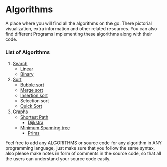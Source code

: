 # Algorithms
A place where you will find all the algorithms on the go. There pictorial visualization,
extra information and other related resources. You can also find different Programs
implementing these algorithms along with their code.
### List of Algorithms
1. [Search](../../tree/master/search)
	* [Linear](../../tree/master/search/linear)
	* [Binary](../../tree/master/search/binary)
2. [Sort](../../tree/master/sort)
	* [Bubble sort](../../tree/master/sort/bubble)
	* [Merge sort](../../tree/master/sort/merge)
	* [Insertion sort](../../tree/master/sort/insertion)
	* Selection sort
	* [Quick Sort](../../tree/master/sort/quicksort)
3. [Graphs](../../tree/master/graphs)
	* [Shortest Path](../../tree/master/graphs/shortestPath)
		* [Dijkstra](../../tree/master/graphs/shortestPath/dijkstra)
	* [Minimum Spanning tree](../../tree/master/graphs/minSpanningTree)
		* [Prims](../../tree/master/graphs/minSpanningTree/prims)

Feel free to add any ALGORITHMS or source code for any algorithm in ANY programming language, just make sure that you follow the same syntax, also please make notes in form of comments in the source code, so that all the users can understand your source code easily.
